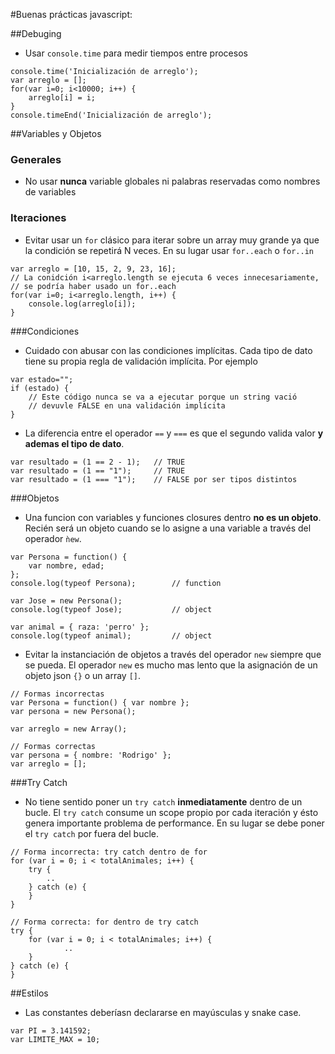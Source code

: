 #Buenas prácticas javascript:

##Debuging
- Usar `console.time` para medir tiempos entre procesos
```
console.time('Inicialización de arreglo');
var arreglo = [];
for(var i=0; i<10000; i++) {
    arreglo[i] = i;
}
console.timeEnd('Inicialización de arreglo');
```

##Variables y Objetos

### Generales
- No usar **nunca** variable globales ni palabras reservadas como nombres de variables

### Iteraciones
- Evitar usar un `for` clásico para iterar sobre un array muy grande ya que la condición se repetirá N veces. En su lugar usar `for..each` o `for..in`
```
var arreglo = [10, 15, 2, 9, 23, 16];
// La conidción i<arreglo.length se ejecuta 6 veces innecesariamente,
// se podría haber usado un for..each
for(var i=0; i<arreglo.length, i++) {
    console.log(arreglo[i]);
}
```


###Condiciones
- Cuidado con abusar con las condiciones implícitas. Cada tipo de dato tiene su propia regla de validación implícita. Por ejemplo
```
var estado="";
if (estado) {
    // Este código nunca se va a ejecutar porque un string vació 
    // devuvle FALSE en una validación implícita
}
```
- La diferencia entre el operador `==` y `===` es que el segundo valida valor **y ademas el tipo de dato**.
```
var resultado = (1 == 2 - 1);   // TRUE
var resultado = (1 == "1");     // TRUE
var resultado = (1 === "1");    // FALSE por ser tipos distintos
```

###Objetos
- Una funcion con variables y funciones closures dentro **no es un objeto**. Recién será un objeto cuando se lo asigne a una variable a través del operador `ǹew`.
```
var Persona = function() {
    var nombre, edad;
};
console.log(typeof Persona);        // function

var Jose = new Persona();
console.log(typeof Jose);           // object
```
```
var animal = { raza: 'perro' };
console.log(typeof animal);         // object
```
- Evitar la instanciación de objetos a través del operador `new` siempre que se pueda. El operador `new` es mucho mas lento que la asignación de un objeto json `{}` o un array `[]`.
```
// Formas incorrectas
var Persona = function() { var nombre };
var persona = new Persona();

var arreglo = new Array();
```
```
// Formas correctas
var persona = { nombre: 'Rodrigo' };
var arreglo = [];
```

###Try Catch
- No tiene sentido poner un `try catch` **inmediatamente** dentro de un bucle. El `try catch` consume un scope propio por cada iteración y ésto genera importante problema de performance. En su lugar se debe poner el `try catch` por fuera del bucle.
```
// Forma incorrecta: try catch dentro de for
for (var i = 0; i < totalAnimales; i++) {
    try {
        ..
    } catch (e) {
    }
}
```
```
// Forma correcta: for dentro de try catch
try {
    for (var i = 0; i < totalAnimales; i++) {
            ..
    }
} catch (e) {
}
```


##Estilos
- Las constantes deberíasn declararse en mayúsculas y snake case.
```
var PI = 3.141592;
var LIMITE_MAX = 10;
```


